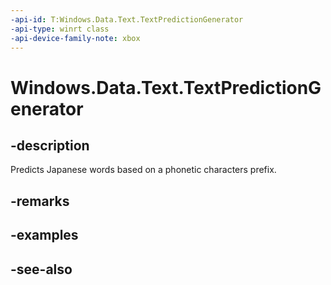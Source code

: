 ```yaml
---
-api-id: T:Windows.Data.Text.TextPredictionGenerator
-api-type: winrt class
-api-device-family-note: xbox
---
```


<!-- Class syntax.
public class TextPredictionGenerator : Windows.Data.Text.ITextPredictionGenerator
-->

# Windows.Data.Text.TextPredictionGenerator

## -description
Predicts Japanese words based on a phonetic characters prefix.

## -remarks

## -examples

## -see-also
